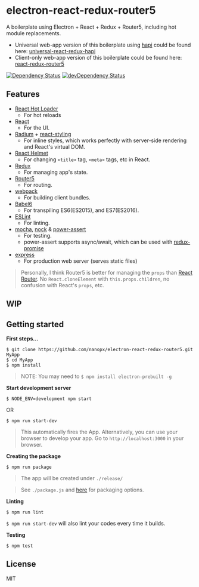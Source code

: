 # electron-react-redux-router5
A boilerplate using Electron + React + Redux + Router5, including hot module replacements.
- Universal web-app version of this boilerplate using [hapi](http://hapijs.com/) could be found here: [universal-react-redux-hapi](https://github.com/nanopx/universal-react-redux-hapi)
- Client-only web-app version of this boilerplate could be found here: [react-redux-router5](https://github.com/nanopx/react-redux-router5)

[![Dependency Status](https://david-dm.org/nanopx/electron-react-redux-router5.svg?style=flat-square)](https://david-dm.org/nanopx/electron-react-redux-router5)
[![devDependency Status](https://david-dm.org/nanopx/electron-react-redux-router5/dev-status.svg?style=flat-square)](https://david-dm.org/nanopx/electron-react-redux-router5#info=devDependencies)

## Features
* [React Hot Loader](https://gaearon.github.io/react-hot-loader/)
  - For hot reloads
* [React](https://facebook.github.io/react/)
  - For the UI.
* [Radium](http://projects.formidablelabs.com/radium/) + [react-styling](https://github.com/halt-hammerzeit/react-styling)
  - For inline styles, which works perfectly with server-side rendering and React's virtual DOM.
* [React Helmet](https://github.com/nfl/react-helmet)
  - For changing `<title>` tag, `<meta>` tags, etc in React.
* [Redux](http://redux.js.org/)
  - For managing app's state.
* [Router5](http://router5.github.io/)
  - For routing.
* [webpack](http://webpack.github.io/)
  * For building client bundles.
* [Babel6](https://babeljs.io/)
  * For transpiling ES6(ES2015), and ES7(ES2016).
* [ESLint](http://eslint.org/)
  * For linting.
* [mocha](https://mochajs.org/), [nock](https://github.com/pgte/nock) & [power-assert](https://github.com/power-assert-js/power-assert)
  * For testing.
  * power-assert supports async/await, which can be used with [redux-promise](https://github.com/acdlite/redux-promise)
* [express](expressjs.com)
  * For production web server (serves static files)

> Personally, I think Router5 is better for managing the `props` than [React Router](https://github.com/rackt/react-router).
> No `React.cloneElement` with `this.props.children`, no confusion with React's `props`, etc.

## WIP

## Getting started
**First steps...**
```
$ git clone https://github.com/nanopx/electron-react-redux-router5.git MyApp
$ cd MyApp
$ npm install
```
> NOTE: You may need to `$ npm install electron-prebuilt -g`

**Start development server**
```
$ NODE_ENV=development npm start
```
OR
```
$ npm run start-dev
```
> This automatically fires the App.
> Alternatively, you can use your browser to develop your app. Go to `http://localhost:3000` in your browser.

**Creating the package**
```
$ npm run package
```
> The app will be created under `./release/`

> See `./package.js` and [here](https://github.com/maxogden/electron-packager) for packaging options.

**Linting**
```
$ npm run lint
```
`$ npm run start-dev` will also lint your codes every time it builds.


**Testing**
```
$ npm test
```

## License
MIT
